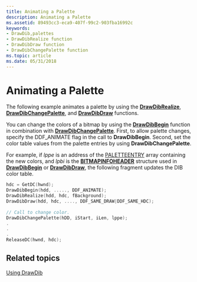```yaml
---
title: Animating a Palette
description: Animating a Palette
ms.assetid: 89493cc3-eca9-407f-99c2-903fba16992c
keywords:
- DrawDib,palettes
- DrawDibRealize function
- DrawDibDraw function
- DrawDibChangePalette function
ms.topic: article
ms.date: 05/31/2018
---
```


# Animating a Palette

The following example animates a palette by using the [**DrawDibRealize**](/windows/desktop/api/Vfw/nf-vfw-drawdibrealize), [**DrawDibChangePalette**](/windows/desktop/api/Vfw/nf-vfw-drawdibchangepalette), and [**DrawDibDraw**](/windows/desktop/api/Vfw/nf-vfw-drawdibdraw) functions.

You can change the colors of a bitmap by using the [**DrawDibBegin**](/windows/desktop/api/Vfw/nf-vfw-drawdibbegin) function in combination with [**DrawDibChangePalette**](/windows/desktop/api/Vfw/nf-vfw-drawdibchangepalette). First, to allow palette changes, specify the DDF\_ANIMATE flag in the call to **DrawDibBegin**. Second, set the color table values from the palette entries by using **DrawDibChangePalette**.

For example, if *lppe* is an address of the [PALETTEENTRY](https://msdn.microsoft.com/library/ms532623.aspx) array containing the new colors, and *lpbi* is the [**BITMAPINFOHEADER**](https://docs.microsoft.com/windows/win32/api/wingdi/ns-wingdi-bitmapinfoheader) structure used in [**DrawDibBegin**](/windows/desktop/api/Vfw/nf-vfw-drawdibbegin) or [**DrawDibDraw**](/windows/desktop/api/Vfw/nf-vfw-drawdibdraw), the following fragment updates the DIB color table.


```C++
hdc = GetDC(hwnd); 
DrawDibBegin(hdd, ....., DDF_ANIMATE); 
DrawDibRealize(hdd, hdc, fBackground); 
DrawDibDraw(hdd, hdc, ...., DDF_SAME_DRAW|DDF_SAME_HDC); 
 
// Call to change color. 
DrawDibChangePalette(hDD, iStart, iLen, lppe); 
. 
. 
. 
ReleaseDC(hwnd, hdc); 

```



## Related topics

<dl> <dt>

[Using DrawDib](using-drawdib.md)
</dt> </dl>

 

 




